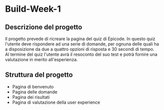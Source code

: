 # Build-Week-1

## Descrizione del progetto
Il progetto prevede di ricreare la pagina del quiz di Epicode. In questo quiz l'utente deve rispondere ad una serie di domande, per ognuna delle quali ha a disposizione da due a quattro opzioni di risposta e 30 secondi di tempo. 
Al termine del quiz l'utente avrà il resoconto del suo test e potrà fornire una valutazione in merito all'esperienza.

## Struttura del progetto
- Pagina di benvenuto
- Pagina delle domande
- Pagina dei risultati
- Pagina di valutazione della user experience



